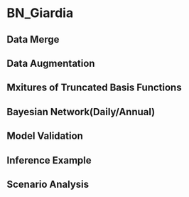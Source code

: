# BN_Giardia
## Data Merge

## Data Augmentation
## Mxitures of Truncated Basis Functions
## Bayesian Network(Daily/Annual)
## Model Validation
## Inference Example
## Scenario Analysis
